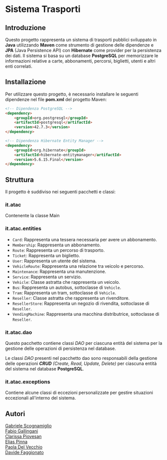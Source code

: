 # Sistema Trasporti

## Introduzione
Questo progetto rappresenta un sistema di trasporti pubblici sviluppato in **Java** utilizzando **Maven**
come strumento di gestione delle dipendenze e **JPA** (Java Persistence API) con **Hibernate** come 
provider per la persistenza dei dati. Il sistema si basa su un database **PostgreSQL** per memorizzare 
le informazioni relative a carte, abbonamenti, percorsi, biglietti, utenti e altri enti correlati.

## Installazione
Per utilizzare questo progetto, è necessario installare le seguenti dipendenze nel file **pom.xml**
del progetto Maven:

```html
<!-- Dipendenza PostgreSQL -->
<dependency>
    <groupId>org.postgresql</groupId>
    <artifactId>postgresql</artifactId>
    <version>42.7.3</version>
</dependency>

<!-- Dipendenza Hibernate Entity Manager -->
<dependency>
    <groupId>org.hibernate</groupId>
    <artifactId>hibernate-entitymanager</artifactId>
    <version>5.6.15.Final</version>
</dependency>
```

## Struttura
Il progetto è suddiviso nei seguenti pacchetti e classi:

### it.atac
Contenente la classe Main

### it.atac.entities
- `Card`: Rappresenta una tessera necessaria per avere un abbonamento.
- `Membership`: Rappresenta un abbonamento.
- `Route`: Rappresenta un percorso di trasporto.
- `Ticket`: Rappresenta un biglietto.
- `User`: Rappresenta un utente del sistema.
- `VehicleRoute`: Rappresenta una relazione tra veicolo e percorso.
- `Maintenance`: Rappresenta una manutenzione.
- `Service`: Rappresenta un servizio.
- `Vehicle`: Classe astratta che rappresenta un veicolo.
- `Bus`: Rappresenta un autobus, sottoclasse di `Vehicle`.
- `Tram`: Rappresenta un tram, sottoclasse di `Vehicle`.
- `Reseller`: Classe astratta che rappresenta un rivenditore.
- `ResellerStore`: Rappresenta un negozio di rivendita, sottoclasse di `Reseller`.
- `VendingMachine`: Rappresenta una macchina distributrice, sottoclasse di `Reseller`.

### it.atac.dao
Questo pacchetto contiene classi _DAO_ per ciascuna entità del sistema per la gestione delle
operazioni di persistenza nel database.

Le classi _DAO_ presenti nel pacchetto dao sono responsabili della gestione delle operazioni
_**CRUD**_ _(Create, Read, Update, Delete)_ per ciascuna entità del sistema nel database **PostgreSQL**.

### it.atac.exceptions
Contiene alcune classi di eccezioni personalizzate per gestire situazioni eccezionali 
all'interno del sistema.

## Autori

[Gabriele Scognamiglio](https://github.com/GabScognamiglio)</br>
[Fabio Gallingani](https://github.com/fabiogalli95)</br>
[Clarissa Piovesan](https://github.com/clarissa1110)</br>
[Elias Pinna](https://github.com/PinnaElias)</br>
[Paola Del Vecchio](https://github.com/smoulderpipe)</br>
[Davide Faggionato](https://github.com/TunaSandwichhh)</br>